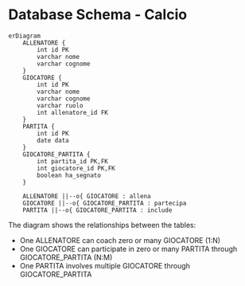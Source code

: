 # Database Schema - Calcio

```mermaid
erDiagram
    ALLENATORE {
        int id PK
        varchar nome
        varchar cognome
    }
    GIOCATORE {
        int id PK
        varchar nome
        varchar cognome
        varchar ruolo
        int allenatore_id FK
    }
    PARTITA {
        int id PK
        date data
    }
    GIOCATORE_PARTITA {
        int partita_id PK,FK
        int giocatore_id PK,FK
        boolean ha_segnato
    }

    ALLENATORE ||--o{ GIOCATORE : allena
    GIOCATORE ||--o{ GIOCATORE_PARTITA : partecipa
    PARTITA ||--o{ GIOCATORE_PARTITA : include
```

The diagram shows the relationships between the tables:
- One ALLENATORE can coach zero or many GIOCATORE (1:N)
- One GIOCATORE can participate in zero or many PARTITA through GIOCATORE_PARTITA (N:M)
- One PARTITA involves multiple GIOCATORE through GIOCATORE_PARTITA
